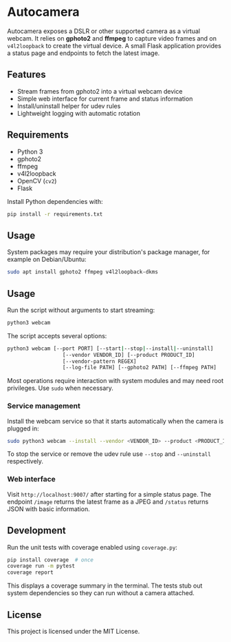 # Autocamera

Autocamera exposes a DSLR or other supported camera as a virtual webcam.
It relies on **gphoto2** and **ffmpeg** to capture video frames and on
`v4l2loopback` to create the virtual device. A small Flask application
provides a status page and endpoints to fetch the latest image.

## Features

- Stream frames from gphoto2 into a virtual webcam device
- Simple web interface for current frame and status information
- Install/uninstall helper for udev rules
- Lightweight logging with automatic rotation

## Requirements

- Python 3
- gphoto2
- ffmpeg
- v4l2loopback
- OpenCV (`cv2`)
- Flask

Install Python dependencies with:

```bash
pip install -r requirements.txt
```


## Usage

System packages may require your distribution's package manager, for
example on Debian/Ubuntu:


```bash
sudo apt install gphoto2 ffmpeg v4l2loopback-dkms
```

## Usage

Run the script without arguments to start streaming:

```bash
python3 webcam
```

The script accepts several options:

```bash
python3 webcam [--port PORT] [--start|--stop|--install|--uninstall]
                  [--vendor VENDOR_ID] [--product PRODUCT_ID]
                  [--vendor-pattern REGEX]
                  [--log-file PATH] [--gphoto2 PATH] [--ffmpeg PATH]
```

Most operations require interaction with system modules and may need
root privileges. Use `sudo` when necessary.

### Service management

Install the webcam service so that it starts automatically when the
camera is plugged in:

```bash
sudo python3 webcam --install --vendor <VENDOR_ID> --product <PRODUCT_ID>
```

To stop the service or remove the udev rule use `--stop` and
`--uninstall` respectively.

### Web interface

Visit `http://localhost:9007/` after starting for a simple status page.
The endpoint `/image` returns the latest frame as a JPEG and `/status`
returns JSON with basic information.

## Development

Run the unit tests with coverage enabled using `coverage.py`:

```bash
pip install coverage  # once
coverage run -m pytest
coverage report
```

This displays a coverage summary in the terminal. The tests stub out
system dependencies so they can run without a camera attached.

## License

This project is licensed under the MIT License.
